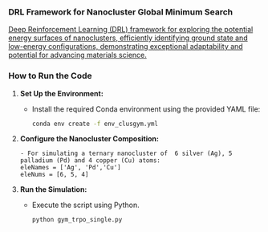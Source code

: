 
### DRL Framework for Nanocluster Global Minimum Search 
[Deep Reinforcement Learning (DRL) framework for exploring the potential energy surfaces of nanoclusters, efficiently identifying ground state and low-energy configurations, demonstrating exceptional adaptability and potential for advancing materials science.
](https://pubs.aip.org/aip/jap/article/137/22/224301/3349243/Deep-reinforcement-learning-unveils-ternary)
### How to Run the Code

1. **Set Up the Environment:**
   - Install the required Conda environment using the provided YAML file:
     ```bash
     conda env create -f env_clusgym.yml
     ```

2. **Configure the Nanocluster Composition:**
     ```
   - For simulating a ternary nanocluster of  6 silver (Ag), 5 palladium (Pd) and 4 copper (Cu) atoms:
     eleNames = ['Ag', 'Pd','Cu']
     eleNums = [6, 5, 4]
     ```

3. **Run the Simulation:**
   - Execute the script using Python.
     ```bash
     python gym_trpo_single.py   
     ```


